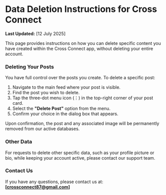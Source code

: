 # Data Deletion Instructions for Cross Connect

**Last Updated:** [12 July 2025]

This page provides instructions on how you can delete specific content you have created within the Cross Connect app, without deleting your entire account.

### Deleting Your Posts

You have full control over the posts you create. To delete a specific post:

1.  Navigate to the main feed where your post is visible.
2.  Find the post you wish to delete.
3.  Tap the three-dot menu icon (⋮) in the top-right corner of your post card.
4.  Select the **"Delete Post"** option from the menu.
5.  Confirm your choice in the dialog box that appears.

Upon confirmation, the post and any associated image will be permanently removed from our active databases.

### Other Data

For requests to delete other specific data, such as your profile picture or bio, while keeping your account active, please contact our support team.

### Contact Us

If you have any questions, please contact us at: **[crossconnect87@gmail.com]**